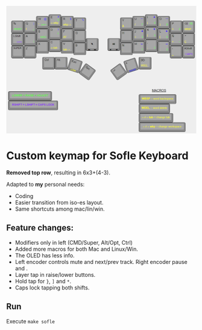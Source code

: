 [![SofleKeyboard custom keymap](https://github.com/pouyio/keymaps/raw/master/keymap.png)](http://www.keyboard-layout-editor.com/#/gists/a8c20711f4953e7b41d8760d00769210)

# Custom keymap for Sofle Keyboard

**Removed top row**, resulting in 6x3+(4-3).

Adapted to **my** personal needs:
- Coding
- Easier transition from iso-es layout.
- Same shortcuts among mac/lin/win.

## Feature changes:
- Modifiers only in left (CMD/Super, Alt/Opt, Ctrl)
- Added more macros for both Mac and Linux/Win.
- The OLED has less info.
- Left encoder controls mute and next/prev track. Right encoder pause and .
- Layer tap in raise/lower buttons.
- Hold tap for `}`, `]` and `*`.
- Caps lock tapping both shifts.


## Run
Execute `make sofle`